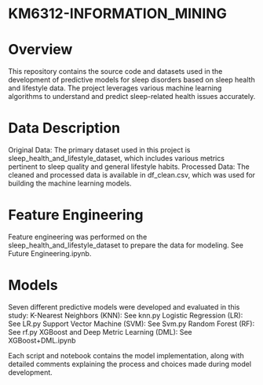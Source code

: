 # KM6312-INFORMATION_MINING

# Overview
This repository contains the source code and datasets used in the development of predictive models for sleep disorders based on sleep health and lifestyle data. The project leverages various machine learning algorithms to understand and predict sleep-related health issues accurately.

# Data Description
Original Data: The primary dataset used in this project is sleep_health_and_lifestyle_dataset, which includes various metrics pertinent to sleep quality and general lifestyle habits.
Processed Data: The cleaned and processed data is available in df_clean.csv, which was used for building the machine learning models.

# Feature Engineering
Feature engineering was performed on the sleep_health_and_lifestyle_dataset to prepare the data for modeling. See Future Engineering.ipynb.

# Models
Seven different predictive models were developed and evaluated in this study:
K-Nearest Neighbors (KNN): See knn.py
Logistic Regression (LR): See LR.py
Support Vector Machine (SVM): See Svm.py
Random Forest (RF): See rf.py
XGBoost and Deep Metric Learning (DML): See XGBoost+DML.ipynb

Each script and notebook contains the model implementation, along with detailed comments explaining the process and choices made during model development.

